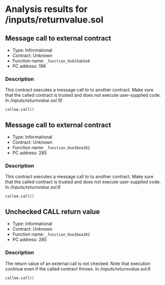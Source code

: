 # Analysis results for <TESTDATA>/inputs/returnvalue.sol

## Message call to external contract

- Type: Informational
- Contract: Unknown
- Function name: `_function_0x633ab5e0`
- PC address: 196



### Description

This contract executes a message call to to another contract. Make sure that the called contract is trusted and does not execute user-supplied code.
In *<TESTDATA>/inputs/returnvalue.sol:10*

```
callee.call()
```

## Message call to external contract

- Type: Informational
- Contract: Unknown
- Function name: `_function_0xe3bea282`
- PC address: 285



### Description

This contract executes a message call to to another contract. Make sure that the called contract is trusted and does not execute user-supplied code.
In *<TESTDATA>/inputs/returnvalue.sol:6*

```
callee.call()
```

## Unchecked CALL return value

- Type: Informational
- Contract: Unknown
- Function name: `_function_0xe3bea282`
- PC address: 285

### Description

The return value of an external call is not checked. Note that execution continue even if the called contract throws.
In *<TESTDATA>/inputs/returnvalue.sol:6*

```
callee.call()
```
